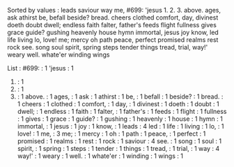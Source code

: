 Sorted by values :
leads saviour way me, #699: 'jesus 1. 2. 3. above. ages, ask athirst be, befall beside? bread. cheers clothed comfort, day, divinest doeth doubt dwell; endless faith falter, father's feeds flight fullness gives grace guide? gushing heavenly house hymn immortal, jesus joy know, led life living lo, love! me; mercy oh path peace, perfect promised realms rest rock see. song soul spirit, spring steps tender things tread, trial, way!' weary well. whate'er winding wings 

List :
#699: : 1
'jesus : 1
1. : 1
2. : 1
3. : 1
above. : 1
ages, : 1
ask : 1
athirst : 1
be, : 1
befall : 1
beside? : 1
bread. : 1
cheers : 1
clothed : 1
comfort, : 1
day, : 1
divinest : 1
doeth : 1
doubt : 1
dwell; : 1
endless : 1
faith : 1
falter, : 1
father's : 1
feeds : 1
flight : 1
fullness : 1
gives : 1
grace : 1
guide? : 1
gushing : 1
heavenly : 1
house : 1
hymn : 1
immortal, : 1
jesus : 1
joy : 1
know, : 1
leads : 4
led : 1
life : 1
living : 1
lo, : 1
love! : 1
me, : 3
me; : 1
mercy : 1
oh : 1
path : 1
peace, : 1
perfect : 1
promised : 1
realms : 1
rest : 1
rock : 1
saviour : 4
see. : 1
song : 1
soul : 1
spirit, : 1
spring : 1
steps : 1
tender : 1
things : 1
tread, : 1
trial, : 1
way : 4
way!' : 1
weary : 1
well. : 1
whate'er : 1
winding : 1
wings : 1
